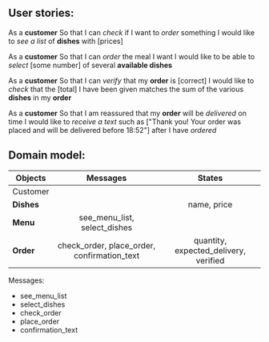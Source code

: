 User stories:
-----------------

As a **customer**
So that I can *check* if I want to *order* something
I would like to *see a list* of **dishes** with [prices]

As a **customer**
So that I can *order* the meal I want
I would like to be able to *select* [some number] of several **available dishes**

As a **customer**
So that I can *verify* that my **order** is [correct]
I would like to *check* that the [total] I have been given matches the sum of the various **dishes** in my **order**

As a **customer**
So that I am reassured that my **order** will be *delivered* on time
I would like to *receive a text* such as ["Thank you! Your order was placed and will be delivered before 18:52"] after I have *ordered*

Domain model:
-----------------

|Objects               |Messages                                         |States                                |
|----------------------|:-----------------------------------------------:|:------------------------------------:|
|Customer              |                                                 |                                      |
|**Dishes**            |                                                 |name, price                           |
|**Menu**              |see_menu_list, select_dishes                     |                                      |
|**Order**             |check_order, place_order, confirmation_text      |quantity, expected_delivery, verified |

Messages:
- see_menu_list
- select_dishes
- check_order
- place_order
- confirmation_text
